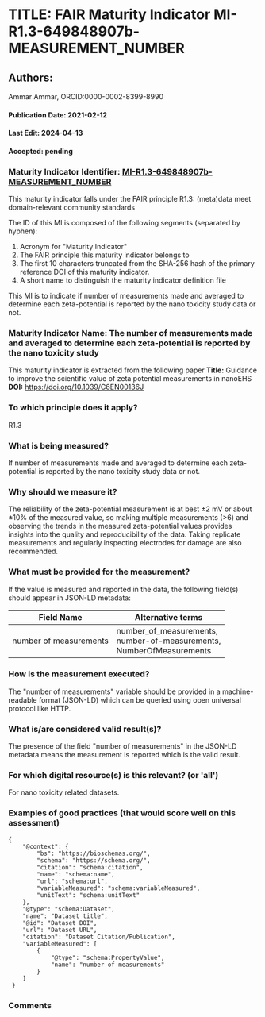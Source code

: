 # TITLE: FAIR Maturity Indicator MI-R1.3-649848907b-MEASUREMENT_NUMBER

## Authors: 
Ammar Ammar, ORCID:0000-0002-8399-8990

#### Publication Date: 2021-02-12
#### Last Edit: 2024-04-13
#### Accepted: pending

### Maturity Indicator Identifier: [MI-R1.3-649848907b-MEASUREMENT_NUMBER](https://w3id.org/nsdra/maturity-indicator/readme/MI-R1.3-649848907b-MEASUREMENT_NUMBER)

This maturity indicator falls under the FAIR principle R1.3:
(meta)data meet domain-relevant community standards

The ID of this MI is composed of the following segments (separated by hyphen):
1. Acronym for "Maturity Indicator"
1. The FAIR principle this maturity indicator belongs to
1. The first 10 characters truncated from the SHA-256 hash of the primary reference DOI of this maturity indicator.
1. A short name to distinguish the maturity indicator definition file

This MI is to indicate if number of measurements made and averaged to determine each zeta-potential is reported by the nano toxicity study data or not.

### Maturity Indicator Name:  The number of measurements made and averaged to determine each zeta-potential is reported by the nano toxicity study

This maturity indicator is extracted from the following paper 
**Title:** Guidance to improve the scientific value of zeta potential measurements in nanoEHS
**DOI:** https://doi.org/10.1039/C6EN00136J

### To which principle does it apply?  
R1.3

### What is being measured?
If number of measurements made and averaged to determine each zeta-potential is reported by the nano toxicity study data or not.

### Why should we measure it?
The reliability of the zeta-potential measurement is at best ±2 mV or
about ±10% of the measured value, so making multiple measurements
(>6) and observing the trends in the measured zeta-potential values
provides insights into the quality and reproducibility of the data. Taking
replicate measurements and regularly inspecting electrodes for
damage are also recommended.

### What must be provided for the measurement?
If the value is measured and reported in the data, the following field(s) should appear in JSON-LD metadata: 

| Field Name                 | Alternative terms                                                           |
| -------------------------- | --------------------------------------------------------------------------- |
| number of measurements     | number_of_measurements,<br>number-of-measurements,<br>NumberOfMeasurements  |

### How is the measurement executed?
The "number of measurements" variable should be provided in a machine-readable format (JSON-LD) which can be queried using open universal protocol like HTTP.

### What is/are considered valid result(s)?
The presence of the field "number of measurements" in the JSON-LD metadata means the measurement is reported which is the valid result.

### For which digital resource(s) is this relevant? (or 'all')
For nano toxicity related datasets.  

### Examples of good practices (that would score well on this assessment)
```{json}
{
 	"@context": {
 		"bs": "https://bioschemas.org/",
 		"schema": "https://schema.org/",
 		"citation": "schema:citation",
 		"name": "schema:name",
 		"url": "schema:url",
 		"variableMeasured": "schema:variableMeasured",
 		"unitText": "schema:unitText"
 	},
 	"@type": "schema:Dataset",
 	"name": "Dataset title",
 	"@id": "Dataset DOI",
 	"url": "Dataset URL",
 	"citation": "Dataset Citation/Publication",
 	"variableMeasured": [
 		{
 			"@type": "schema:PropertyValue",
 			"name": "number of measurements"
 		}
 	]
 }
```

### Comments

